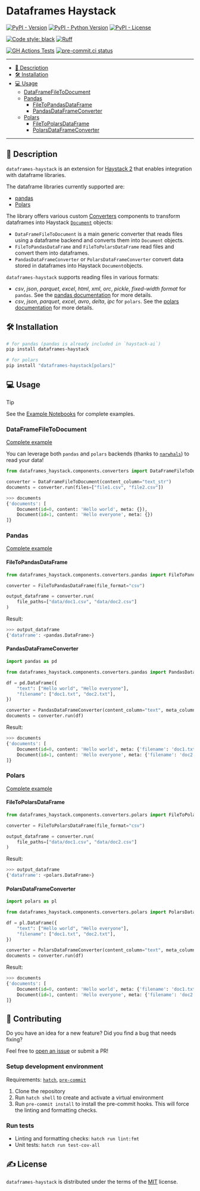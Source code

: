 # Dataframes Haystack

[![PyPI - Version](https://img.shields.io/pypi/v/dataframes-haystack)](https://pypi.org/project/dataframes-haystack)
[![PyPI - Python Version](https://img.shields.io/pypi/pyversions/dataframes-haystack?logo=python&logoColor=white)](https://pypi.org/project/dataframes-haystack)
[![PyPI - License](https://img.shields.io/pypi/l/dataframes-haystack)](https://pypi.org/project/dataframes-haystack)


[![Code style: black](https://img.shields.io/badge/code%20style-black-000000.svg)](https://github.com/psf/black)
[![Ruff](https://img.shields.io/endpoint?url=https://raw.githubusercontent.com/astral-sh/ruff/main/assets/badge/v2.json)](https://github.com/astral-sh/ruff)

[![GH Actions Tests](https://github.com/EdAbati/dataframes-haystack/actions/workflows/test.yml/badge.svg)](https://github.com/EdAbati/dataframes-haystack/actions/workflows/test.yml)
[![pre-commit.ci status](https://results.pre-commit.ci/badge/github/EdAbati/dataframes-haystack/main.svg)](https://results.pre-commit.ci/latest/github/EdAbati/dataframes-haystack/main)

-----

- [📃 Description](#description)
- [🛠️ Installation](#installation)
- [💻 Usage](#usage)
  - [DataFrameFileToDocument](#dataframefiletodocument)
  - [Pandas](#pandas)
    - [FileToPandasDataFrame](#filetopandasdataframe)
    - [PandasDataFrameConverter](#pandasdataframeconverter)
  - [Polars](#polars)
    - [FileToPolarsDataFrame](#filetopolarsdataframe)
    - [PolarsDataFrameConverter](#polarsdataframeconverter)

-----

## 📃 Description

`dataframes-haystack` is an extension for [Haystack 2](https://docs.haystack.deepset.ai/docs/intro) that enables integration with dataframe libraries.

The dataframe libraries currently supported are:
- [pandas](https://pandas.pydata.org/)
- [Polars](https://pola.rs)

The library offers various custom [Converters](https://docs.haystack.deepset.ai/docs/converters) components to transform dataframes into Haystack [`Document`](https://docs.haystack.deepset.ai/docs/data-classes#document) objects:
- `DataFrameFileToDocument` is a main generic converter that reads files using a dataframe backend and converts them into `Document` objects.
- `FileToPandasDataFrame` and `FileToPolarsDataFrame` read files and convert them into dataframes.
- `PandasDataFrameConverter` or `PolarsDataFrameConverter` convert data stored in dataframes into Haystack `Document`objects.

`dataframes-haystack` supports reading files in various formats:
- _csv_, _json_, _parquet_, _excel_, _html_, _xml_, _orc_, _pickle_, _fixed-width format_ for `pandas`. See the [pandas documentation](https://pandas.pydata.org/pandas-docs/stable/user_guide/io.html) for more details.
- _csv_, _json_, _parquet_, _excel_, _avro_, _delta_, _ipc_ for `polars`. See the [polars documentation](https://docs.pola.rs/api/python/stable/reference/io.html) for more details.

## 🛠️ Installation

```sh
# for pandas (pandas is already included in `haystack-ai`)
pip install dataframes-haystack

# for polars
pip install "dataframes-haystack[polars]"
```

## 💻 Usage

> [!TIP]
> See the [Example Notebooks](./notebooks) for complete examples.

### DataFrameFileToDocument

[Complete example](https://github.com/EdAbati/dataframes-haystack/blob/main/notebooks/dataframe-file-to-doc-example.ipynb)

You can leverage both `pandas` and `polars` backends (thanks to [`narwhals`](https://github.com/narwhals-dev/narwhals)) to read your data!

```python
from dataframes_haystack.components.converters import DataFrameFileToDocument

converter = DataFrameFileToDocument(content_column="text_str")
documents = converter.run(files=["file1.csv", "file2.csv"])
```

```python
>>> documents
{'documents': [
    Document(id=0, content: 'Hello world', meta: {}),
    Document(id=1, content: 'Hello everyone', meta: {})
]}
```

### Pandas

[Complete example](https://github.com/EdAbati/dataframes-haystack/blob/main/notebooks/pandas-example.ipynb)

#### FileToPandasDataFrame

```python
from dataframes_haystack.components.converters.pandas import FileToPandasDataFrame

converter = FileToPandasDataFrame(file_format="csv")

output_dataframe = converter.run(
    file_paths=["data/doc1.csv", "data/doc2.csv"]
)
```

Result:
```python
>>> output_dataframe
{'dataframe': <pandas.DataFrame>}
```

#### PandasDataFrameConverter

```python
import pandas as pd

from dataframes_haystack.components.converters.pandas import PandasDataFrameConverter

df = pd.DataFrame({
    "text": ["Hello world", "Hello everyone"],
    "filename": ["doc1.txt", "doc2.txt"],
})

converter = PandasDataFrameConverter(content_column="text", meta_columns=["filename"])
documents = converter.run(df)
```

Result:
```python
>>> documents
{'documents': [
    Document(id=0, content: 'Hello world', meta: {'filename': 'doc1.txt'}),
    Document(id=1, content: 'Hello everyone', meta: {'filename': 'doc2.txt'})
]}
```

### Polars

[Complete example](https://github.com/EdAbati/dataframes-haystack/blob/main/notebooks/polars-example.ipynb)

#### FileToPolarsDataFrame

```python
from dataframes_haystack.components.converters.polars import FileToPolarsDataFrame

converter = FileToPolarsDataFrame(file_format="csv")

output_dataframe = converter.run(
    file_paths=["data/doc1.csv", "data/doc2.csv"]
)
```

Result:
```python
>>> output_dataframe
{'dataframe': <polars.DataFrame>}
```

#### PolarsDataFrameConverter

```python
import polars as pl

from dataframes_haystack.components.converters.polars import PolarsDataFrameConverter

df = pl.DataFrame({
    "text": ["Hello world", "Hello everyone"],
    "filename": ["doc1.txt", "doc2.txt"],
})

converter = PolarsDataFrameConverter(content_column="text", meta_columns=["filename"])
documents = converter.run(df)
```

Result:
```python
>>> documents
{'documents': [
    Document(id=0, content: 'Hello world', meta: {'filename': 'doc1.txt'}),
    Document(id=1, content: 'Hello everyone', meta: {'filename': 'doc2.txt'})
]}
```

## 🤝 Contributing

Do you have an idea for a new feature? Did you find a bug that needs fixing?

Feel free to [open an issue](https://github.com/EdAbati/dataframes-haystack/issues) or submit a PR!

### Setup development environment

Requirements: [`hatch`](https://hatch.pypa.io/latest/install/), [`pre-commit`](https://pre-commit.com/#install)

1. Clone the repository
1. Run `hatch shell` to create and activate a virtual environment
1. Run `pre-commit install` to install the pre-commit hooks. This will force the linting and formatting checks.

### Run tests

- Linting and formatting checks: `hatch run lint:fmt`
- Unit tests: `hatch run test-cov-all`

## ✍️ License

`dataframes-haystack` is distributed under the terms of the [MIT](https://spdx.org/licenses/MIT.html) license.
